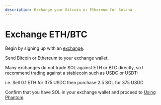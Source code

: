 ```yaml
---
description: Exchange your Bitcoin or Ethereum for Solana
---
```


# Exchange ETH/BTC

Begin by signing up with an [exchange](exchanges.md).

Send Bitcoin or Ethereum to your exchange wallet.

Many exchanges do not trade SOL against ETH or BTC directly, so I recommend trading against a stablecoin such as USDC or USDT:

i.e. Sell 0.1 ETH for 375 USDC then purchase 2.5 SOL for 375 USDC

Confirm that you have SOL in your exchange wallet and proceed to [Using Phantom](../using-phantom/)
